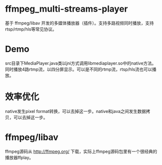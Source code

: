 # ffmpeg_multi-streams-player
基于 ffmpeg/libav 开发的多媒体播放器（插件）。支持多路视频同时播放，支持rtsp/rtmp/hls等常见协议。
# Demo
src目录下MediaPlayer.java类以jni方式调用libmediaplayer.so中的native方法。同时播放4路rtmp流，以四分屏显示。可以是不同的rtmp流，rtsp/hls流也可以播放。
# 效率优化
native发生pixel format转换，可以去掉这一步。native和java之间发生数据拷贝，可以去掉这一步。
# ffmpeg/libav
ffmpeg源码从 http://ffmpeg.org/ 下载，实际上ffmpeg源码包里有一个很经典的播放器ffplay。
